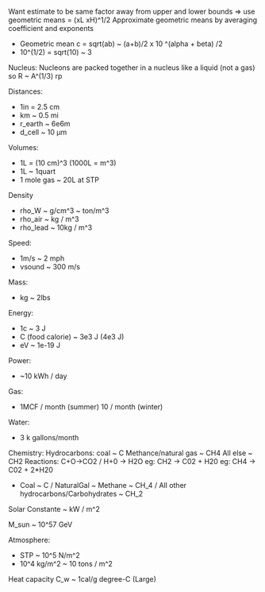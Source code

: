 Want estimate to be same factor away from upper and lower bounds
 => use geometric means
    <x> = (xL xH)^1/2
Approximate geometric means by averaging coefficient and exponents
- Geometric mean c = sqrt(ab) ~ (a+b)/2 x 10 ^(alpha + beta) /2
- 10^(1/2) = sqrt(10) ~ 3


Nucleus:
 Nucleons are packed together in a nucleus like a liquid (not a gas) so
   R ~ A^(1/3) rp

Distances:
- 1in = 2.5 cm
- km ~ 0.5 mi
- r_earth ~ 6e6m
- d_cell ~ 10 µm

Volumes: 
- 1L = (10 cm)^3 (1000L = m^3)
- 1L ~ 1quart
- 1 mole gas ~ 20L at STP

Density
- rho_W ~ g/cm^3 ~ ton/m^3
- rho_air ~ kg / m^3
- rho_lead ~ 10kg / m^3

Speed: 
- 1m/s ~ 2 mph
- vsound ~ 300 m/s

Mass:
  - kg ~ 2lbs


Energy: 
 - 1c ~ 3 J
 - C (food calorie) ~ 3e3 J (4e3 J)
 - eV ~ 1e-19 J

Power: 
 - ~10 kWh / day

Gas: 
 - 1MCF / month (summer) 10 / month (winter)

Water:
- 3 k gallons/month

Chemistry:
Hydrocarbons:
  coal ~ C
  Methance/natural gas ~ CH4
  All else ~ CH2
  Reactions: C+O->CO2 / H+0 -> H2O
    eg: CH2 -> C02 + H20
    eg: CH4 -> C02 + 2*H20
- Coal ~ C  / NaturalGal ~ Methane ~ CH_4 / All other hydrocarbons/Carbohydrates ~ CH_2


Solar Constante  ~ kW / m^2

M_sun ~ 10^57 GeV

Atmosphere:
 - STP ~ 10^5 N/m^2
 - 10^4 kg/m^2 ~ 10 tons / m^2

Heat capacity
  C_w ~ 1cal/g degree-C (Large) 